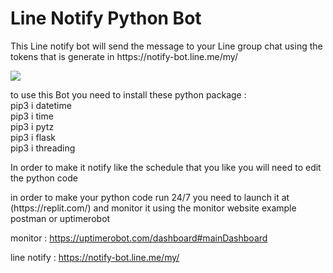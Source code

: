 <h1>Line Notify Python Bot</h1>

<p> This Line notify bot will send the message to your Line group chat using the tokens that is generate in https://notify-bot.line.me/my/</p>
<img src="./readme/line.jpg">
<p> to use this Bot you need to install these python package :<br>
pip3 i datetime <br>
pip3 i time <br>
pip3 i pytz <br>
pip3 i flask  <br>
pip3 i threading  <br>
</p>
<p> In order to make it notify like the schedule that you like you will need to edit the python code </p>

<p> in order to make your python code run 24/7 you need to launch it at (https://replit.com/) and monitor it using the monitor website example postman or uptimerobot</p>

monitor : 
https://uptimerobot.com/dashboard#mainDashboard

line notify :
https://notify-bot.line.me/my/
